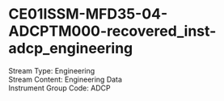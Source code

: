 # CE01ISSM-MFD35-04-ADCPTM000-recovered_inst-adcp_engineering

Stream Type: Engineering<br>
Stream Content: Engineering Data<br>
Instrument Group Code: ADCP<br>
